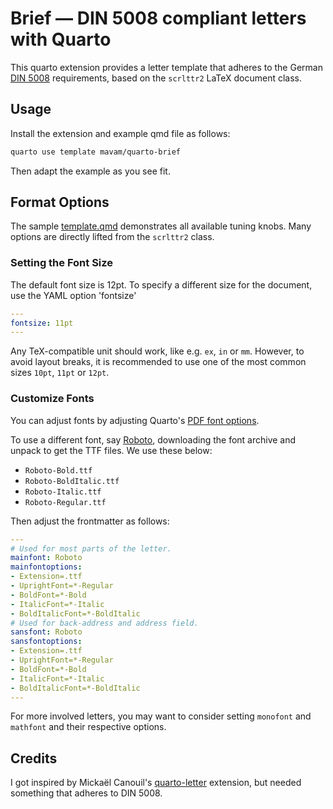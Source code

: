# Brief — DIN 5008 compliant letters with Quarto

This quarto extension provides a letter template that adheres to the German [DIN
5008](https://de.wikipedia.org/wiki/DIN_5008) requirements, based on the
`scrlttr2` LaTeX document class.

## Usage

Install the extension and example qmd file as follows:

```bash
quarto use template mavam/quarto-brief
```

Then adapt the example as you see fit.

## Format Options

The sample [template.qmd](template.qmd) demonstrates all available tuning knobs.
Many options are directly lifted from the `scrlttr2` class.

### Setting the Font Size

The default font size is 12pt. To specify a different size for the document, use the YAML option 'fontsize'

```yaml
---
fontsize: 11pt
---
```

Any TeX-compatible unit should work, like e.g. `ex`, `in` or `mm`. However, to avoid layout breaks, it is recommended to use one of the most common sizes `10pt`, `11pt` or `12pt`.

### Customize Fonts

You can adjust fonts by adjusting Quarto's [PDF font
options](https://quarto.org/docs/reference/formats/pdf.html#fonts).

To use a different font, say [Roboto](https://fonts.google.com/specimen/Roboto),
downloading the font archive and unpack to get the TTF files. We use these
below:

- `Roboto-Bold.ttf`
- `Roboto-BoldItalic.ttf`
- `Roboto-Italic.ttf`
- `Roboto-Regular.ttf`

Then adjust the frontmatter as follows:

```yaml
---
# Used for most parts of the letter.
mainfont: Roboto
mainfontoptions:
- Extension=.ttf
- UprightFont=*-Regular
- BoldFont=*-Bold
- ItalicFont=*-Italic
- BoldItalicFont=*-BoldItalic
# Used for back-address and address field.
sansfont: Roboto
sansfontoptions:
- Extension=.ttf
- UprightFont=*-Regular
- BoldFont=*-Bold
- ItalicFont=*-Italic
- BoldItalicFont=*-BoldItalic
---
```

For more involved letters, you may want to consider setting `monofont` and
`mathfont` and their respective options.

## Credits

I got inspired by Mickaël Canouil's
[quarto-letter](https://github.com/mcanouil/quarto-letter) extension, but needed
something that adheres to DIN 5008.
